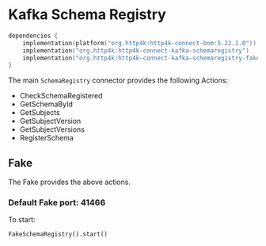 # Kafka Schema Registry

```kotlin
dependencies {
    implementation(platform("org.http4k:http4k-connect-bom:5.22.1.0"))
    implementation("org.http4k:http4k-connect-kafka-schemaregistry")
    implementation("org.http4k:http4k-connect-kafka-schemaregistry-fake")
}
```

The main `SchemaRegistry` connector provides the following Actions:

- CheckSchemaRegistered
- GetSchemaById
- GetSubjects
- GetSubjectVersion
- GetSubjectVersions
- RegisterSchema

## Fake
The Fake provides the above actions.

### Default Fake port: 41466
To start:

```
FakeSchemaRegistry().start()
```

